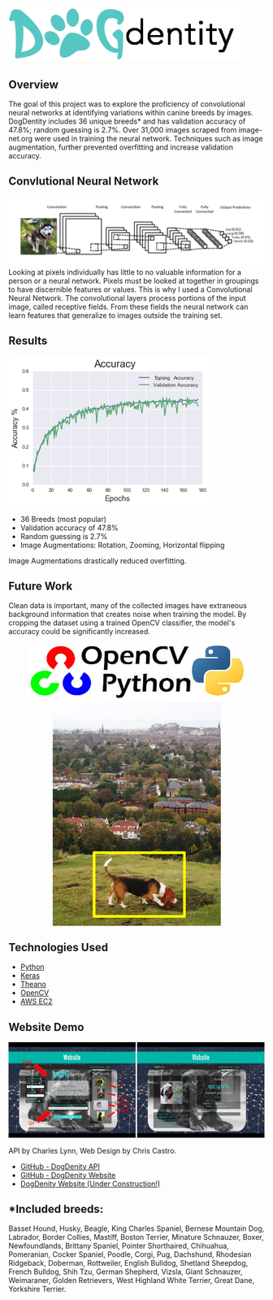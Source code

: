 # ![graph](images/logo.png)

## Overview
The goal of this project was to explore the proficiency of convolutional neural networks at identifying variations within canine breeds by images. DogDentity includes 36 unique breeds* and has validation accuracy of 47.8%; random guessing is 2.7%. Over 31,000 images scraped from image-net.org were used in training the neural network. Techniques such as image augmentation, further prevented overfitting and increase validation accuracy.

## Convlutional Neural Network
![CNN](images/CNN.png)
Looking at pixels individually has little to no valuable information for a person or a neural network. Pixels must be looked at together in groupings to have discernible features or values. This is why I used a Convolutional Neural Network. The convolutional layers process portions of the input image, called receptive fields. From these fields the neural network can learn features that generalize to images outside the training set. 

## Results
![CNN](images/graph.png)
- 36 Breeds (most popular)
- Validation accuracy of 47.8%
- Random guessing is 2.7%
- Image Augmentations: Rotation, Zooming, Horizontal flipping

Image Augmentations drastically reduced overfitting.

## Future Work
Clean data is important, many of the collected images have extraneous background information that creates noise when training the model. By cropping the dataset using a trained OpenCV classifier, the model's accuracy could be significantly increased.
<p align="center">
  <img align="middle" src="images/opencv_python.jpg" alt="opencv-python">
  <img align="middle" src="images/opencv_crop.png" alt="cv2crop">
</p>


## Technologies Used
- [Python](https://www.python.org/)
- [Keras](http://keras.io/)
- [Theano](http://deeplearning.net/software/theano/)
- [OpenCV](http://opencv.org/)
- [AWS EC2](https://aws.amazon.com/)


## Website Demo
![Website](images/website.png)

 API by Charles Lynn, Web Design by Chris Castro.

- [GitHub - DogDenity API](https://github.com/CharlesLynn/DogDenity_API)
- [GitHub - DogDenity Website](https://github.com/quadsurf/dogdentity)
- [DogDenity Website (Under Construction!)](http://54.205.134.57:5000/static/dogdentity/public/index.html)

## *Included breeds:
Basset Hound, Husky, Beagle, King Charles Spaniel, Bernese Mountain Dog, Labrador, Border Collies, Mastiff, Boston Terrier, Minature Schnauzer, Boxer, Newfoundlands, Brittany Spaniel, Pointer Shorthaired, Chihuahua, Pomeranian, Cocker Spaniel, Poodle, Corgi, Pug, Dachshund, Rhodesian Ridgeback, Doberman, Rottweiler, English Bulldog, Shetland Sheepdog, French Bulldog, Shih Tzu, German Shepherd, Vizsla, Giant Schnauzer, Weimaraner, Golden Retrievers, West Highland White Terrier, Great Dane, Yorkshire Terrier.
